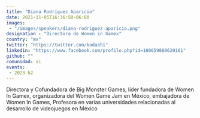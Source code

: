 ```yaml
---
title: "Diana Rodríguez Aparicio"
date: 2021-11-05T16:36:58-06:00
images: 
 - "/images/speakers/diana-rodriguez-aparicio.png"
designation : "Directora de Women in Gamex"
country: "mx"
twitter: "https://twitter.com/kodashi"
linkedin: "https://www.facebook.com/profile.php?id=100059880620161"
github: ""
comunidad: si
events:
 - 2023-h2
---
```


Directora y Cofundadora de Big Monster Games, líder fundadora de Women In Gamex, organizadora del Women Game Jam en México, embajadora de Women In Games, Profesora en varias universidades relacionadas al desarrollo de videojuegos en México